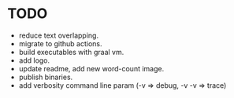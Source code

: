 # TODO

- reduce text overlapping.
- migrate to github actions.
- build executables with graal vm.
- add logo.
- update readme, add new word-count image.
- publish binaries.
- add verbosity command line param (-v => debug, -v -v => trace)
